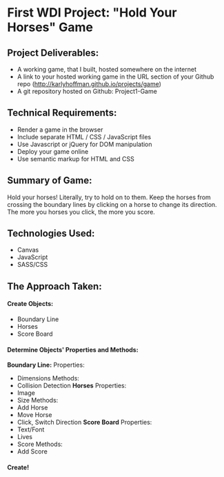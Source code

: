 # First WDI Project: "Hold Your Horses" Game

## Project Deliverables:
- A working game, that I built, hosted somewhere on the internet
- A link to your hosted working game in the URL section of your Github repo (http://karlyhoffman.github.io/projects/game)
- A git repository hosted on Github: Project1-Game

## Technical Requirements:
- Render a game in the browser
- Include separate HTML / CSS / JavaScript files
- Use Javascript or jQuery for DOM manipulation
- Deploy your game online
- Use semantic markup for HTML and CSS


## Summary of Game:
Hold your horses! Literally, try to hold on to them. Keep the horses from crossing the boundary lines by clicking on a horse to change its direction. The more you horses you click, the more you score. 


## Technologies Used:
- Canvas
- JavaScript
- SASS/CSS

## The Approach Taken:

#### Create Objects:
- Boundary Line
- Horses
- Score Board

#### Determine Objects' Properties and Methods:

**Boundary Line:**
Properties:
- Dimensions
Methods:
- Collision Detection
**Horses**
Properties:
- Image
- Size
Methods:
- Add Horse
- Move Horse
- Click, Switch Direction
**Score Board**
Properties:
- Text/Font
- Lives
- Score
Methods:
- Add Score

#### Create!

